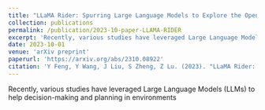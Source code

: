 ```yaml
---
title: "LLaMA Rider: Spurring Large Language Models to Explore the Open World."
collection: publications
permalink: /publication/2023-10-paper-LLAMA-RIDER
excerpt: 'Recently, various studies have leveraged Large Language Models (LLMs) to help decision-making and planning in environments'
date: 2023-10-01
venue: 'arXiv preprint'
paperurl: 'https://arxiv.org/abs/2310.08922'
citation: 'Y Feng, Y Wang, J Liu, S Zheng, Z Lu. (2023). "LLaMA Rider: Spurring Large Language Models to Explore the Open World." <i>arXiv preprint</i>. arXiv:2310.08922.'
---
```

Recently, various studies have leveraged Large Language Models (LLMs) to help decision-making and planning in environments